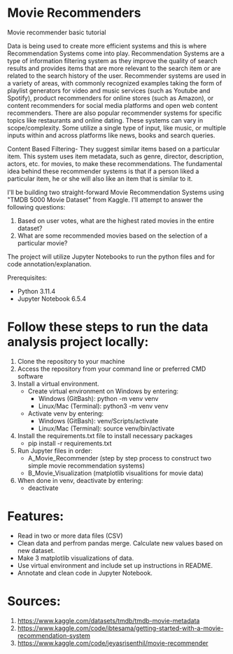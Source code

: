 # Movie Recommenders #
Movie recommender basic tutorial 

Data is being used to create more efficient systems and this is where Recommendation Systems come into play. Recommendation Systems are a type of information filtering system as they improve the quality of search results and provides items that are more relevant to the search item or are related to the search history of the user. Recommender systems are used in a variety of areas, with commonly recognized examples taking the form of playlist generators for video and music services (such as Youtube and Spotify), product recommenders for online stores (such as Amazon), or content recommenders for social media platforms and open web content recommenders. There are also popular recommender systems for specific topics like restaurants and online dating. These systems can vary in scope/complexity. Some utilize a single type of input, like music, or multiple inputs within and across platforms like news, books and search queries.

Content Based Filtering- They suggest similar items based on a particular item. This system uses item metadata, such as genre, director, description, actors, etc. for movies, to make these recommendations. The fundamental idea behind these recommender systems is that if a person liked a particular item, he or she will also like an item that is similar to it.


I'll be building two straight-forward Movie Recommendation Systems using "TMDB 5000 Movie Dataset" from Kaggle. I'll attempt to answer the following questions:
1. Based on user votes, what are the highest rated movies in the entire dataset? 
2. What are some recommended movies based on the selection of a particular movie?

The project will utilize Jupyter Notebooks to run the python files and for code annotation/explanation.

Prerequisites:
- Python 3.11.4
- Jupyter Notebook 6.5.4

# Follow these steps to run the data analysis project locally:

1. Clone the repository to your machine
2. Access the repository from your command line or preferred CMD software
3. Install a virtual environment.
   - Create virtual environment on Windows by entering: 
     - Windows (GitBash): python -m venv venv 
     - Linux/Mac (Terminal): python3 -m venv venv
   - Activate venv by entering: 
     - Windows (GitBash): venv/Scripts/activate 
     - Linux/Mac (Terminal): source venv/bin/activate
4. Install the requirements.txt file to install necessary packages 
   - pip install -r requirements.txt 
5. Run Jupyter files in order:
   - A_Movie_Recommender (step by step process to construct two simple movie recommendation systems)
   - B_Movie_Visualization (matplotlib visualitions for movie data)
6. When done in venv, deactivate by entering: 
   - deactivate 

# Features: #
- Read in two or more data files (CSV)
- Clean data and perfrom pandas merge. Calculate new values based on new dataset.
- Make 3 matplotlib visualizations of data.
- Use virtual environment and include set up instructions in README.
- Annotate and clean code in Jupyter Notebook.

# Sources: #
1. https://www.kaggle.com/datasets/tmdb/tmdb-movie-metadata
2. https://www.kaggle.com/code/ibtesama/getting-started-with-a-movie-recommendation-system
3. https://www.kaggle.com/code/jeyasrisenthil/movie-recommender